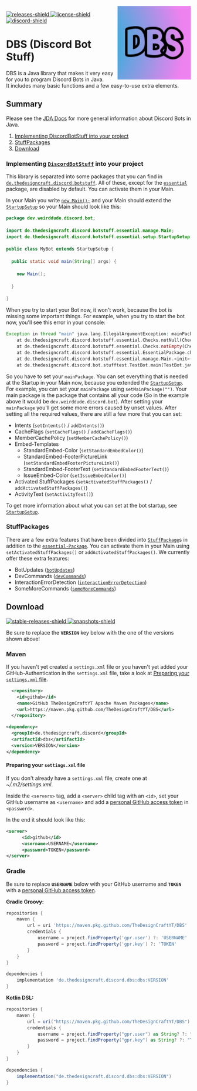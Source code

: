 [releases-shield]: https://img.shields.io/github/v/release/TheDesignCraftYT/DBS?include_prereleases&label=Download
[download]: #download
[discord-invite]: https://discord.gg/mYKK4BwGxe
[license]: https://github.com/TheDesignCraftYT/DBS/tree/master/LICENSE
[discord-shield]: https://discord.com/api/guilds/1007268691689341030/widget.png
[license-shield]: https://img.shields.io/badge/License-Apache%202.0-white.svg
[stable-releases-shield]: https://img.shields.io/github/v/release/TheDesignCraftYT/DBS?label=Latest%20Stable
[snapshots-shield]: https://img.shields.io/github/v/release/TheDesignCraftYT/DBS?include_prereleases&label=Latest%20Snapshot

<img align="right" src="https://github.com/TheDesignCraftYT/DBS/blob/main/blob/assets/readme/dbs_logo.png?raw=true" height="200" width="200">

[ ![releases-shield][] ][download]
[ ![license-shield][] ][license]
[ ![discord-shield][] ][discord-invite]


# DBS (Discord Bot Stuff)

DBS is a Java library that makes it very easy for you to program Discord Bots in Java. <br>
It includes many basic functions and a few easy-to-use extra elements.

## Summary

Please see the [JDA Docs](https://jda.wiki) for more general information about Discord Bots in Java.

1. [Implementing DiscordBotStuff into your project](#implementing-discordbotstuff-into-your-project)
2. [StuffPackages](#stuffpackages)
3. [Download](#download)

### Implementing [`DiscordBotStuff`](https://github.com/TheDesignCraftYT/DBS) into your project

This library is separated into some packages that you can find in [`de.thedesigncraft.discord.botstuff`](https://github.com/TheDesignCraftYT/DBS/tree/main/src/main/java/de/thedesigncraft/discord/botstuff).
All of these, except for the [`essential`](https://github.com/TheDesignCraftYT/DBS/tree/main/src/main/java/de/thedesigncraft/discord/botstuff/essential) package, are disabled by default. You can activate them in your Main.

In your Main you write [`new Main();`](https://github.com/TheDesignCraftYT/DBS/blob/main/src/main/java/de/thedesigncraft/discord/botstuff/essential/manage/Main.java) and your Main should extend the [`StartupSetup`](https://github.com/TheDesignCraftYT/DBS/blob/main/src/main/java/de/thedesigncraft/discord/botstuff/essential/setup/StartupSetup.java) so your Main should look like this:

```java
package dev.weirddude.discord.bot;

import de.thedesigncraft.discord.botstuff.essential.manage.Main;
import de.thedesigncraft.discord.botstuff.essential.setup.StartupSetup;

public class MyBot extends StartupSetup {

  public static void main(String[] args) {

    new Main();

  }

}
```

When you try to start your Bot now, it won't work, because the bot is missing some important things. For example, when you try to start the bot now, you'll see this error in your console:

```php
Exception in thread "main" java.lang.IllegalArgumentException: mainPackage may not be null
	at de.thedesigncraft.discord.botstuff.essential.Checks.notNull(Checks.java:13)
	at de.thedesigncraft.discord.botstuff.essential.Checks.notEmpty(Checks.java:32)
	at de.thedesigncraft.discord.botstuff.essential.EssentialPackage.checkValues(EssentialPackage.java:33)
	at de.thedesigncraft.discord.botstuff.essential.manage.Main.<init>(Main.java:33)
	at de.thedesigncraft.discord.bot.stufftest.TestBot.main(TestBot.java:10)
```

So you have to set your `mainPackage`. You can set everything that is needed at the Startup in your Main now, because you extended the [`StartupSetup`](https://github.com/TheDesignCraftYT/DBS/blob/main/src/main/java/de/thedesigncraft/discord/botstuff/essential/setup/StartupSetup.java).
For example, you can set your `mainPackage` using `setMainPackage("")`. Your main package is the package that contains all your code (So in the example above it would be `dev.weirddude.discord.bot`). After setting your `mainPackage` you'll get some more errors caused by unset values.
After setting all the required values, there are still a few more that you can set:

- Intents (`setIntents()` / `addIntents()`)
- CacheFlags (`setCacheFlags()` / `addCacheFlags()`)
- MemberCachePolicy (`setMemberCachePolicy()`)
- Embed-Templates
  - StandardEmbed-Color (`setStandardEmbedColor()`)
  - StandardEmbed-FooterPictureLink (`setStandardEmbedFooterPictureLink()`)
  - StandardEmbed-FooterText (`setStandardEmbedFooterText()`)
  - IssueEmbed-Color (`setIssueEmbedColor()`)
- Activated StuffPackages (`setActivatedStuffPackages()` / `addActivatedStuffPackages()`)
- ActivityText (`setActivityText()`)

To get more information about what you can set at the bot startup, see [`StartupSetup`](https://github.com/TheDesignCraftYT/DBS/blob/main/src/main/java/de/thedesigncraft/discord/botstuff/essential/setup/StartupSetup.java).

### StuffPackages

There are a few extra features that have been divided into [`StuffPackage`](https://github.com/TheDesignCraftYT/DBS/blob/main/src/main/java/de/thedesigncraft/discord/botstuff/essential/manage/stuffPackages/IStuffPackage.java)s in addition to the [`essential-Package`](https://github.com/TheDesignCraftYT/DBS/tree/main/src/main/java/de/thedesigncraft/discord/botstuff/essential).
You can activate them in your Main using `setActivatedStuffPackages()` or `addActivatedStuffPackages()`. We currently offer these extra features:

- BotUpdates ([`botUpdates`](https://github.com/TheDesignCraftYT/DBS/tree/main/src/main/java/de/thedesigncraft/discord/botstuff/botUpdates))
- DevCommands ([`devCommands`](https://github.com/TheDesignCraftYT/DBS/tree/main/src/main/java/de/thedesigncraft/discord/botstuff/devCommands))
- InteractionErrorDetection ([`interactionErrorDetection`](https://github.com/TheDesignCraftYT/DBS/tree/main/src/main/java/de/thedesigncraft/discord/botstuff/interactionErrorDetection))
- SomeMoreCommands ([`someMoreCommands`](https://github.com/TheDesignCraftYT/DBS/tree/main/src/main/java/de/thedesigncraft/discord/botstuff/someMoreCommands))

## Download

[ ![stable-releases-shield][] ](https://github.com/TheDesignCraftYT/DBS/releases/latest)
[ ![snapshots-shield][] ](https://github.com/TheDesignCraftYT/DBS/releases/)

Be sure to replace the **`VERSION`** key below with the one of the versions shown above!

### Maven

If you haven't yet created a `settings.xml` file or you haven't yet added your GitHub-Authentication in the `settings.xml` file, take a look at [Preparing your `settings.xml` file](#preparing-your-settingsxml-file).

```xml
  <repository>
    <id>github</id>
    <name>GitHub TheDesignCraftYT Apache Maven Packages</name>
    <url>https://maven.pkg.github.com/TheDesignCraftYT/DBS</url>
  </repository>
```

```xml
<dependency>
  <groupId>de.thedesigncraft.discord</groupId>
  <artifactId>dbs</artifactId>
  <version>VERSION</version>
</dependency>
```

#### Preparing your `settings.xml` file

If you don't already have a `settings.xml` file, create one at *~/.m2/settings.xml*.

Inside the `<servers>` tag, add a `<server>` child tag with an `<id>`, set your GitHub username as `<username>` and add a [personal GitHub access token](https://docs.github.com/en/authentication/keeping-your-account-and-data-secure/creating-a-personal-access-token) in `<password>`.

In the end it should look like this:
```xml
<server>
      <id>github</id>
      <username>USERNAME</username>
      <password>TOKEN</password>
</server>
```

### Gradle

Be sure to replace **`USERNAME`** below with your GitHub username and **`TOKEN`** with a [personal GitHub access token](https://docs.github.com/en/authentication/keeping-your-account-and-data-secure/creating-a-personal-access-token).

**Gradle Groovy:**

```gradle
repositories {
    maven {
        url = uri 'https://maven.pkg.github.com/TheDesignCraftYT/DBS'
        credentials {
            username = project.findProperty('gpr.user') ?: 'USERNAME'
            password = project.findProperty('gpr.key') ?: 'TOKEN'
        }
    }
}
```

```gradle
dependencies {
    implementation 'de.thedesigncraft.discord.dbs:dbs:VERSION'
}
```

**Kotlin DSL:**

```gradle
repositories {
    maven {
        url = uri("https://maven.pkg.github.com/TheDesignCraftYT/DBS")
        credentials {
            username = project.findProperty("gpr.user") as String? ?: "USERNAME"
            password = project.findProperty("gpr.key") as String? ?: "TOKEN"
        }
    }
}
```

```gradle
dependencies {
    implementation("de.thedesigncraft.discord.dbs:dbs:VERSION")
}
```
